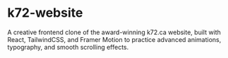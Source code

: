# k72-website
A creative frontend clone of the award-winning k72.ca  website, built with React, TailwindCSS, and Framer Motion to practice advanced animations, typography, and smooth scrolling effects.
